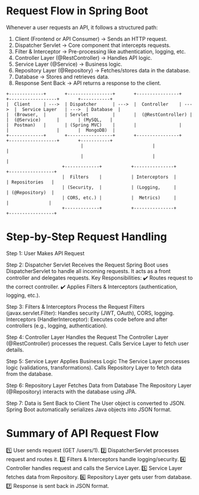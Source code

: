 # Request Flow in Spring Boot

Whenever a user requests an API, it follows a structured path:

1. Client (Frontend or API Consumer) → Sends an HTTP request.
2. Dispatcher Servlet → Core component that intercepts requests.
3. Filter & Interceptor → Pre-processing like authentication, logging, etc.
4. Controller Layer (@RestController) → Handles API logic.
5. Service Layer (@Service) → Business logic.
6. Repository Layer (@Repository) → Fetches/stores data in the database.
7. Database → Stores and retrieves data.
8. Response Sent Back → API returns a response to the client.

```
+-------------+       +-----------------+       +----------------+       +------------------+       +-----------+
|  Client     | --->  | Dispatcher      | --->  |  Controller    | --->  |  Service Layer   | --->  | Database  |
|  (Browser,  |       | Servlet         |       |  (@RestController) |       |  (@Service)      |       | (MySQL,   |
|  Postman)   |       | (Spring MVC)    |       |                |       |                  |       |  MongoDB)  |
+-------------+       +-----------------+       +----------------+       +------------------+       +-----------+
                            |                          |                           |
                            |                          |                           |
                     +-------------+           +---------------+          +-----------------+
                     |  Filters    |           | Interceptors  |          | Repositories   |
                     | (Security,  |           | (Logging,     |          | (@Repository)  |
                     | CORS, etc.) |           |  Metrics)     |          |               |
                     +-------------+           +---------------+          +-----------------+

```

# Step-by-Step Request Handling

Step 1: User Makes API Request

Step 2: Dispatcher Servlet Receives the Request
Spring Boot uses DispatcherServlet to handle all incoming requests.
It acts as a front controller and delegates requests.
Key Responsibilities: ✔️ Routes request to the correct controller.
✔️ Applies Filters & Interceptors (authentication, logging, etc.).

Step 3: Filters & Interceptors Process the Request
Filters (javax.servlet.Filter): Handles security (JWT, OAuth), CORS, logging.
Interceptors (HandlerInterceptor): Executes code before and after controllers (e.g., logging, authentication).

Step 4: Controller Layer Handles the Request
The Controller Layer (@RestController) processes the request.
Calls Service Layer to fetch user details.

Step 5: Service Layer Applies Business Logic
The Service Layer processes logic (validations, transformations).
Calls Repository Layer to fetch data from the database.

Step 6: Repository Layer Fetches Data from Database
The Repository Layer (@Repository) interacts with the database using JPA.

Step 7: Data is Sent Back to Client
The User object is converted to JSON.
Spring Boot automatically serializes Java objects into JSON format.

# Summary of API Request Flow

1️⃣ User sends request (GET /users/1).
2️⃣ DispatcherServlet processes request and routes it.
3️⃣ Filters & Interceptors handle logging/security.
4️⃣ Controller handles request and calls the Service Layer.
5️⃣ Service Layer fetches data from Repository.
6️⃣ Repository Layer gets user from database.
7️⃣ Response is sent back in JSON format.
